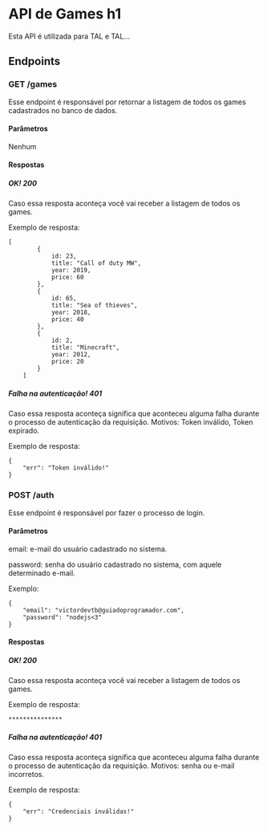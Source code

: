 # API de Games h1
Esta API é utilizada para TAL e TAL...
## Endpoints
### GET /games
Esse endpoint é responsável por retornar a listagem de todos os games cadastrados no banco de dados.
#### Parâmetros
Nenhum
#### Respostas
##### OK! 200
Caso essa resposta aconteça você vai receber a listagem de todos os games.

Exemplo de resposta:
```
[
        {
            id: 23,
            title: "Call of duty MW",
            year: 2019,
            price: 60
        },
        {
            id: 65,
            title: "Sea of thieves",
            year: 2018,
            price: 40
        },
        {
            id: 2,
            title: "Minecraft",
            year: 2012,
            price: 20
        }
    ]
```
##### Falha na autenticação! 401
Caso essa resposta aconteça significa que aconteceu alguma falha durante o processo de autenticação da requisição. Motivos: Token inválido, Token expirado.

Exemplo de resposta:
```
{
    "err": "Token inválido!"
}
```

### POST /auth
Esse endpoint é responsável por fazer o processo de login.
#### Parâmetros
email: e-mail do usuário cadastrado no sistema.

password: senha do usuário cadastrado no sistema, com aquele determinado e-mail.

Exemplo:
```
{
    "email": "victordevtb@guiadoprogramador.com",
    "password": "nodejs<3"
}
```
#### Respostas
##### OK! 200
Caso essa resposta aconteça você vai receber a listagem de todos os games.

Exemplo de resposta:
```
***************
```
##### Falha na autenticação! 401
Caso essa resposta aconteça significa que aconteceu alguma falha durante o processo de autenticação da requisição. Motivos: senha ou e-mail incorretos.

Exemplo de resposta:
```
{
    "err": "Credenciais inválidas!"
}
```
